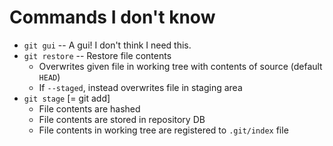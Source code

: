 
# Commands I don't know

- `git gui` -- A gui! I don't think I need this.
- `git restore` -- Restore file contents
  - Overwrites given file in working tree with contents of source (default `HEAD`)
  - If `--staged`, instead overwrites file in staging area
- `git stage` [= git add]
  - File contents are hashed
  - File contents are stored in repository DB
  - File contents in working tree are registered to `.git/index` file
